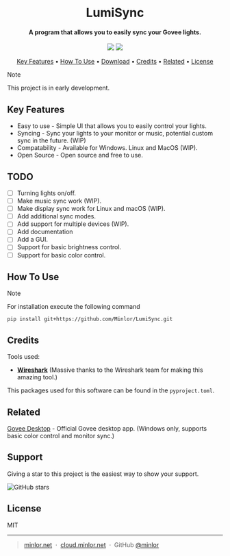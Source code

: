 
<h1 align="center">
  <br>
  LumiSync
  <br>
</h1>

<h4 align="center">A program that allows you to easily sync your Govee lights.</h4>
<p align="center">
    <a href="https://github.com/Minlor/LumiSync/stargazers"><img src="https://img.shields.io/github/stars/Minlor/LumiSync.svg?style=social&label=Star"></a>
    <a href="https://github.com/Minlor/LumiSync/watchers"><img src="https://img.shields.io/github/watchers/Minlor/LumiSync.svg?style=social&label=Watch"></a>
</p>

<p align="center">
  <a href="#key-features">Key Features</a> •
  <a href="#how-to-use">How To Use</a> •
  <a href="#download">Download</a> •
  <a href="#credits">Credits</a> •
  <a href="#related">Related</a> •
  <a href="#license">License</a>
</p>

> [!Note]
> This project is in early development.

## Key Features

* Easy to use - Simple UI that allows you to easily control your lights.
* Syncing - Sync your lights to your monitor or music, potential custom sync in the future. (WIP)
* Compatability - Available for Windows. Linux and MacOS (WIP).
* Open Source - Open source and free to use.

## TODO

* [ ] Turning lights on/off.
* [ ] Make music sync work (WIP).
* [ ] Make display sync work for Linux and macOS (WIP).
* [ ] Add additional sync modes.
* [ ] Add support for multiple devices (WIP).
* [ ] Add documentation
* [ ] Add a GUI.
* [ ] Support for basic brightness control.
* [ ] Support for basic color control.

## How To Use

> [!Note]
> For installation execute the following command

```
pip install git+https://github.com/Minlor/LumiSync.git
```

## Credits

Tools used:

* [**Wireshark**](https://wireshark.org/) (Massive thanks to the Wireshark team for making this amazing tool.)

This packages used for this software can be found in the `pyproject.toml`.

## Related

[Govee Desktop](https://www.govee.com/download/desktop) - Official Govee desktop app. (Windows only, supports basic color control and monitor sync.)

## Support

<p>Giving a star to this project is the easiest way to show your support.</p>

![GitHub stars](https://img.shields.io/github/stars/Minlor/LumiSync.svg?style=social&label=Star)

## License

MIT

---

> [minlor.net](https://minlor.net) &nbsp;&middot;&nbsp;
> [cloud.minlor.net](https://cloud.minlor.net) &nbsp;&middot;&nbsp;
> GitHub [@minlor](https://github.com/minlor)
